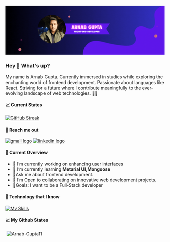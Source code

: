 ![Arnab Gupta banner](https://raw.githubusercontent.com/Arnab-Gupta11/Arnab-Gupta11/main/images/banner-gif.gif)

### Hey 👋 What's up?

My name is Arnab Gupta. Currently immersed in studies while exploring the enchanting world of frontend development. Passionate about languages like React. Striving for a future where I contribute meaningfully to the ever-evolving landscape of web technologies. 🚀✨

#### 📈 Current States

[![GitHub Streak](https://github-readme-streak-stats.herokuapp.com?user=Arnab-Gupta11&theme=transparent)](https://git.io/streak-stats)

#### 📑 Reach me out

<div align="left">
   <a href="mailto:arnab.gupta.011@gmail.com?subject=Olá%20Stefany" target="_blank" rel="noreferrer">  <img src="https://img.shields.io/static/v1?message=Gmail&logo=gmail&label=&color=D14836&logoColor=white&labelColor=&style=for-the-badge" height="35" alt="gmail logo"  /></a>
   <a href="https://www.linkedin.com/in/arnab-gupta-67a3482a4/" target="_blank" rel="noreferrer">  <img src="https://img.shields.io/static/v1?message=LinkedIn&logo=linkedin&label=&color=0077B5&logoColor=white&labelColor=&style=for-the-badge" height="35" alt="linkedin logo"  /></a>
  
</div>

#### 📑 Current Overview

- 🔭 I’m currently working on enhancing user interfaces
- 🌱 I’m currently learning **Metarial UI,Mongoose**
- 💬Ask me about frontend development.
- 👯 I’m Open to collaborating on innovative web development projects.
- 🎯Goals: I want to be a Full-Stack developer

#### 📑 Technology that I know

[![My Skills](https://skillicons.dev/icons?i=html,css,js,react,tailwind,nodejs,express,mongodb,firebase,c,cpp,postman&perline=6)](https://skillicons.dev)

#### 📈 My Github States

<p>&nbsp;<img align="center" src="https://github-readme-stats.vercel.app/api?username=Arnab-Gupta11&show_icons=true&theme=tokyonight&locale=en" alt="Arnab-Gupta11" /></p>
